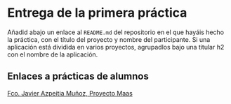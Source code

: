 # Entrega de la primera prácticaAñadid abajo un enlace al `README.md` del repositorio en el que hayáis hecho la práctica, con el título del proyecto y nombre del participante. Si una aplicación está dividida en varios proyectos, agrupadlos bajo una titular h2 con el nombre de la aplicación.## Enlaces a prácticas de alumnos[Fco. Javier Azpeitia Muñoz, Proyecto Maas](https://github.com/azpe/My_IV/blob/master/Proyecto%2015_16/README.md)